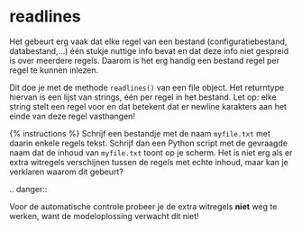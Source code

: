 # readlines
Het gebeurt erg vaak dat elke regel van een bestand (configuratiebestand, databestand,...) één stukje nuttige info bevat en dat deze info niet gespreid is over meerdere regels. Daarom is het erg handig een bestand regel per regel te kunnen inlezen.

Dit doe je met de methode `readlines()` van een file object. Het returntype hiervan is een lijst van strings, één per regel in het bestand. Let op: elke string stelt een regel voor en dat betekent dat er newline karakters aan het einde van deze regel vasthangen!

{% instructions %}
Schrijf een bestandje met de naam `myfile.txt` met daarin enkele regels tekst. Schrijf dan een Python script met de gevraagde naam dat de inhoud van `myfile.txt` toont op je scherm. Het is niet erg als er extra witregels verschijnen tussen de regels met echte inhoud, maar kan je verklaren waarom dit gebeurt?

.. danger::

   Voor de automatische controle probeer je de extra witregels **niet** weg te werken, want de modeloplossing verwacht dit niet!
